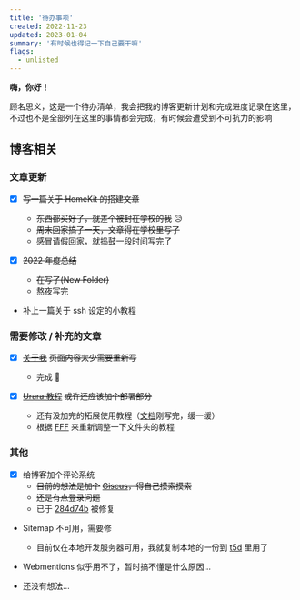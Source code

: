 ```yaml
---
title: '待办事项'
created: 2022-11-23
updated: 2023-01-04
summary: '有时候也得记一下自己要干嘛'
flags:
  - unlisted
---
```


**嗨，你好！**

顾名思义，这是一个待办清单，我会把我的博客更新计划和完成进度记录在这里，不过也不是全部列在这里的事情都会完成，有时候会遭受到不可抗力的影响

## 博客相关

### 文章更新

- [x] ~~写一篇关于 HomeKit 的搭建文章~~
  - ~~东西都买好了，就差个被封在学校的我~~ 😥
  - ~~周末回家搞了一天，文章得在学校里写了~~
  - 感冒请假回家，就捣鼓一段时间写完了

- [x] ~~2022 年度总结~~
  - ~~在写了(New Folder)~~
  - 熬夜写完

- 补上一篇关于 ssh 设定的小教程

### 需要修改 / 补充的文章

- [x] [~~关于我~~](/about) ~~页面内容太少需要重新写~~
  - 完成 🤤

- [x] [~~Urara 教程~~](/post/urara-intro) ~~或许还应该加个部署部分~~
  - 还有没加完的拓展使用教程（[文档](https://urara-docs.netlify.app/zh-hans/)刚写完，缓一缓）
  - 根据 [FFF](https://fff.js.org/) 来重新调整一下文件头的教程

### 其他

- [x] ~~给博客加个评论系统~~
  - ~~目前的想法是加个~~ [~~Giscus~~](https://giscus.app/zh-CN)~~，得自己摸索摸索~~
  - ~~还是有点登录问题~~
  - 已于 [284d74b](https://github.com/importantimport/urara/commit/1ad522ad6929293f33ed678a904c26b4642cb6aa) 被修复

- Sitemap 不可用，需要修
  - 目前仅在本地开发服务器可用，我就复制本地的一份到 [t5d](https://t5d.trle5.xyz/Blog/sitemap.xml) 里用了

- Webmentions 似乎用不了，暂时搞不懂是什么原因...

- 还没有想法...
